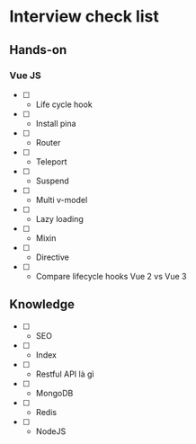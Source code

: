 # Interview check list

## Hands-on

### Vue JS

- [ ] - Life cycle hook
- [ ] - Install pina
- [ ] - Router
- [ ] - Teleport
- [ ] - Suspend
- [ ] - Multi v-model
- [ ] - Lazy loading
- [ ] - Mixin
- [ ] - Directive
- [ ] - Compare lifecycle hooks Vue 2 vs Vue 3

## Knowledge

- [ ] - SEO
- [ ] - Index
- [ ] - Restful API là gì
- [ ] - MongoDB
- [ ] - Redis
- [ ] - NodeJS
